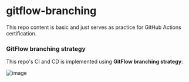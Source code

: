 # gitflow-branching

This repo content is basic and just serves as practice for GitHub Actions certification.

### GitFlow branching strategy
This repo's CI and CD is implemented using **GitFlow branching strategy**:

![image](https://github.com/user-attachments/assets/4904665b-780a-46ee-a88a-e62f9129aba2)

